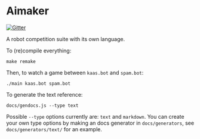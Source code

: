 Aimaker
=======

[![Gitter](https://badges.gitter.im/Join%20Chat.svg)](https://gitter.im/aimaker/aimaker?utm_source=badge&utm_medium=badge&utm_campaign=pr-badge)

A robot competition suite with its own language.

To (re)compile everything:
```
make remake
```

Then, to watch a game between `kaas.bot` and `spam.bot`:
```
./main kaas.bot spam.bot
```

To generate the text reference:
```
docs/gendocs.js --type text
```

Possible `--type` options currently are: `text` and `markdown`. You can create your
own type options by making an docs generator in `docs/generators`, see
`docs/generators/text/` for an example.
